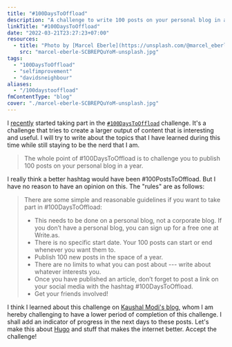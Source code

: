 ```yaml
---
title: "#100DaysToOffload"
description: "A challenge to write 100 posts on your personal blog in a year"
linkTitle: "#100DaysToOffload"
date: "2022-03-21T23:27:23+07:00"
resources:
  - title: "Photo by [Marcel Eberle](https://unsplash.com/@marcel_eberle) via [Unsplash](https://unsplash.com/)"
    src: "marcel-eberle-SCBREPQuYoM-unsplash.jpg"
tags:
  - "100DaysToOffload"
  - "selfimprovement"
  - "davidsneighbour"
aliases:
  - "/100daystooffload"
fmContentType: "blog"
cover: "./marcel-eberle-SCBREPQuYoM-unsplash.jpg"
---
```


I [recently](/blog/2022/notes-from-the-laboratory-february/) started taking part in the [`#100DaysToOffload`](https://100daystooffload.com/) challenge. It's a challenge that tries to create a larger output of content that is interesting and useful. I will try to write about the topics that I have learned during this time while still staying to be the nerd that I am.

> The whole point of #100DaysToOffload is to challenge you to publish 100 posts on your personal blog in a year.

I really think a better hashtag would have been #100PostsToOffload. But I have no reason to have an opinion on this. The "rules" are as follows:

> There are some simple and reasonable guidelines if you want to take part in #100DaysToOffload:
>
> *   This needs to be done on a personal blog, not a corporate blog. If you don’t have a personal blog, you can sign up for a free one at Write.as.
> *   There is no specific start date. Your 100 posts can start or end whenever you want them to.
> *   Publish 100 new posts in the space of a year.
> *   There are no limits to what you can post about --- write about whatever interests you.
> *   Once you have published an article, don’t forget to post a link on your social media with the hashtag #100DaysToOffload.
> *   Get your friends involved!

I think I learned about this challenge on [Kaushal Modi's blog](https://scripter.co/auto-count-100daystooffload-posts/), whom I am hereby challenging to have a lower period of completion of this challenge. I shall add an indicator of progress in the next days to these posts. Let's make this about [Hugo](https://gohugo.io) and stuff that makes the internet better. Accept the challenge!
